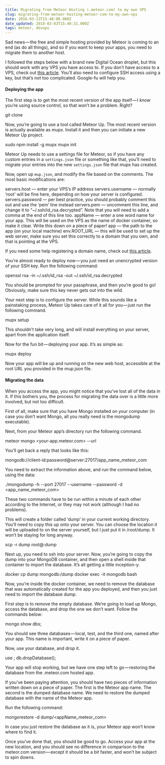 ```yaml
---
title: Migrating from Meteor Hosting (.meteor.com) to my own VPS
slug: migrating-from-meteor-hosting-meteor-com-to-my-own-vps
date: 2016-03-13T15:40:00.000Z
date_updated: 2018-03-03T15:40:31.000Z
tags: meteor, devops
---
```


Sad news — the free and simple hosting provided by Meteor is coming to an end (as do all things), and so if you want to keep your apps, you need to migrate them to another host.

I followed the steps below with a brand new Digital Ocean droplet, but this should work with any VPS you have access to. If you don’t have access to a VPS, check out [this article](https://medium.com/@joe.innes/choosing-a-vps-provider-fc4b3a7630bd). You’ll also need to configure SSH access using a key, but that’s not too complicated. Google-fu will help you.

#### Deploying the app

The first step is to get the most recent version of the app itself — I _know_ you’re using source control, so that won’t be a problem. Right?

git clone <your-repo>

Now, you’re going to use a tool called Meteor Up. The most recent version is actually available as mupx. Install it and then you can initiate a new Meteor Up project.

sudo npm install -g mupx
mupx init

Meteor Up needs to use a settings file for Meteor, so if you have any custom entries in a `settings.json` file or something like that, you’ll need to migrate your entries into the new `settings.json` file that mupx has created.

Now, open up `mup.json`, and modify the file based on the comments. The most basic modifications are:

servers.host — enter your VPS’s IP address
servers.username — normally ‘root’ will be fine here, depending on how your server is configured.
servers.password — per best practice, you should probably comment this out and use the ‘pem’ line instead
servers.pem — uncomment this line, and change it to “~/.ssh/id_rsa.decrypted”. Note that you will need to add a comma at the end of this line too.
appName — enter a one word name for your app. This will be used on the VPS as the name of docker container, so make it clear. Write this down on a piece of paper!
app — the path to the app (on your local machine)
env.ROOT_URL — this will be used to set up the web server, make sure you set this correctly to a domain that you own, and that is pointing at the VPS.

If you need some help registering a domain name, check out [this article](https://medium.com/@joe.innes/registering-a-domain-name-ef7a0feb5892).

You’re almost ready to deploy now — you just need an unencrypted version of your SSH key. Run the following command:

openssl rsa -in ~/.ssh/id_rsa -out ~/.ssh/id_rsa.decrypted

You should be prompted for your passphrase, and then you’re good to go! Obviously, make sure this key never gets out into the wild.

Your next step is to configure the server. While this sounds like a painstaking process, Meteor Up takes care of it all for you — just run the following command.

mupx setup

This shouldn’t take very long, and will install everything on your server, apart from the application itself.

Now for the fun bit — deploying your app. It’s as simple as:

mupx deploy

Now your app will be up and running on the new web host, accessible at the root URL you provided in the mup.json file.

#### Migrating the data

When you access the app, you might notice that you’ve lost all of the data in it. If this bothers you, the process for migrating the data over is a little more involved, but not too difficult.

First of all, make sure that you have Mongo installed on your computer (in case you don’t want Mongo, all you really need is the mongodump executable).

Next, from your Meteor app’s directory run the following command.

meteor mongo <your-app.meteor.com> --url

You’ll get back a reply that looks like this:

mongodb://client-id:password@server:27017/app_name_meteor_com

You need to extract the information above, and run the command below, using the data:

./mongodump -h <server> --port 27017 --username <client-id> --password <password> -d <app_name_meteor_com>

These two commands have to be run within a minute of each other according to the Internet, or they may not work (although I had no problems).

This will create a folder called ‘dump’ in your current working directory. You’ll need to copy this up onto your server. You can choose the location it will be uploaded to on the server yourself, but I just put it in /root/dump. It won’t be staying for long anyway.

scp -r dump root@<yourServer>:dump

Next up, you need to ssh into your server. Now, you’re going to copy the dump into your MongoDB container, and then open a shell inside that container to import the database. It’s all getting a little inception-y.

docker cp dump mongodb:/dump
docker exec -it mongodb bash

Now, you’re inside the docker container, we need to remove the database that was automatically created for the app you deployed, and then you just need to import the database dump.

First step is to remove the empty database. We’re going to load up Mongo, access the database, and drop the one we don’t want. Follow the commands below:

mongo
show dbs;

You should see three databases — local, test, and the third one, named after your app. This name is important, write it on a piece of paper.

Now, use your database, and drop it.

use <myDb>;
db.dropDatabase();

Your app will stop working, but we have one step left to go — restoring the database from the .meteor.com hosted app.

If you’ve been paying attention, you should have two pieces of information written down on a piece of paper. The first is the Meteor app name. The second is the dumped database name. We need to restore the dumped database with the name of the Meteor app.

Run the following command:

mongorestore -d <yourAppName> dump/<appName_meteor_com>

In case you just restore the database as it is, your Meteor app won’t know where to find it.

Once you’ve done that, you should be good to go. Access your app at the new location, and you should see no difference in comparison to the meteor.com version — except it should be a bit faster, and won’t be subject to spin downs.
